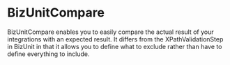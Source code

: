 BizUnitCompare
==============

BizUnitCompare enables you to easily compare the actual result of your integrations with an expected result. It differs from the XPathValidationStep in BizUnit in that it allows you to define what to exclude rather than have to define everything to include.

